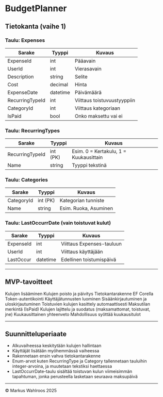 # BudgetPlanner

## Tietokanta (vaihe 1)

### Taulu: Expenses

| Sarake        | Tyyppi     | Kuvaus                         |
|---------------|------------|--------------------------------|
| ExpenseId     | int        | Pääavain                      |
| UserId        | int        | Vierasavain                   |
| Description   | string     | Selite                        |
| Cost          | decimal    | Hinta                         |
| ExpenseDate   | datetime   | Päivämäärä                    |
| RecurringTypeId | int      | Viittaus toistuvuustyyppiin   |
| CategoryId    | int        | Viittaus kategoriaan          |
| IsPaid        | bool       | Onko maksettu vai ei          |

### Taulu: RecurringTypes

| Sarake           | Tyyppi   | Kuvaus                                |
|------------------|----------|---------------------------------------|
| RecurringTypeId  | int (PK) | Esim. 0 = Kertakulu, 1 = Kuukausittain |
| Name             | string   | Tyyppi tekstinä                       |

### Taulu: Categories

| Sarake     | Tyyppi   | Kuvaus                   |
|------------|----------|--------------------------|
| CategoryId | int (PK) | Kategorian tunniste      |
| Name       | string   | Esim. Ruoka, Asuminen    |

### Taulu: LastOccurrDate (vain toistuvat kulut)

| Sarake     | Tyyppi   | Kuvaus                            |
|------------|----------|-----------------------------------|
| ExpenseId  | int      | Viittaus Expenses-tauluun         |
| UserId     | int      | Viittaus käyttäjään               |
| LastOccur  | datetime | Edellinen toistumispäivä          |

---

## MVP-tavoitteet

Kulujen lisääminen
Kulujen poisto ja päivitys
Tietokantarakenne EF Corella
Token-autentikointi
Käyttäjätunnusten luominen
Sisäänkirjautuminen ja uloskirjautuminen
Toistuvien kulujen kasittely automaattisesti
Maksutilan merkintä (IsPaid)
Kulujen lajittelu ja suodatus (maksamattomat, toistuvat, jne)
Kuukausittainen yhteenveto
Mahdollisuus syöttää kuukausitulot

---

## Suunnitteluperiaate

- Alkuvaiheessa keskitytään kulujen hallintaan
- Käyttäjät lisätään myöhemmässä vaiheessa
- Rakennetaan ensin vahva tietokantarakenne
- Enum-arvot kuten RecurringType ja Category tallennetaan tauluihin integer-arvoina, ja muutetaan tekstiksi haettaessa
- LastOccurrDate-taulu sisältää toistuvan kulun viimeisimmän tapahtuman, jonka perusteella lasketaan seuraava maksupäivä

---

© Markus Wahlroos 2025

